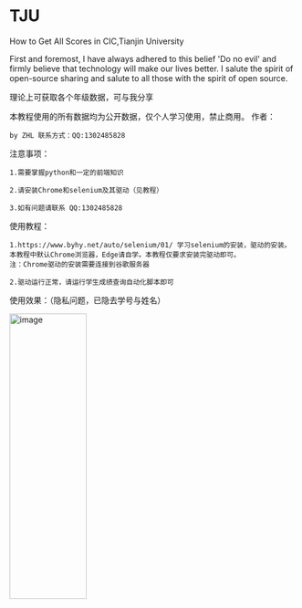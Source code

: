 # TJU
How to Get All Scores in CIC,Tianjin University

First and foremost, I have always adhered to this belief 'Do no evil' and  firmly believe 
that technology will make our lives better.
I salute the spirit of open-source sharing and salute to all those with the spirit of open source.

理论上可获取各个年级数据，可与我分享

本教程使用的所有数据均为公开数据，仅个人学习使用，禁止商用。
作者：

    by ZHL 联系方式：QQ:1302485828

注意事项：

    1.需要掌握python和一定的前端知识
    
    2.请安装Chrome和selenium及其驱动（见教程）
    
    3.如有问题请联系 QQ:1302485828

    
    
使用教程：

    1.https://www.byhy.net/auto/selenium/01/ 学习selenium的安装，驱动的安装。
    本教程中默认Chrome浏览器，Edge请自学。本教程仅要求安装完驱动即可。
    注：Chrome驱动的安装需要连接到谷歌服务器
    
    2.驱动运行正常，请运行学生成绩查询自动化脚本即可


使用效果：（隐私问题，已隐去学号与姓名）

<img width="135" height="500" alt="image" src="https://github.com/user-attachments/assets/31ba5451-86c2-48ba-8e9d-be108df7ec7c" />

